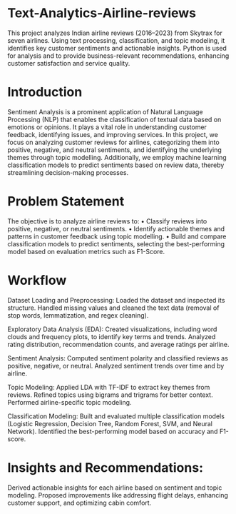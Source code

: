 # Text-Analytics-Airline-reviews
This project analyzes Indian airline reviews (2016–2023) from Skytrax for seven airlines. Using text processing, classification, and topic modeling, it identifies key customer sentiments and actionable insights. Python is used for analysis and to  provide business-relevant recommendations, enhancing customer satisfaction and service quality.
# Introduction
Sentiment Analysis is a prominent application of Natural Language Processing (NLP) that enables the classification of textual data based on emotions or opinions. It plays a vital role in understanding customer feedback, identifying issues, and improving services. In this project, we focus on analyzing customer reviews for airlines, categorizing them into positive, negative, and neutral sentiments, and identifying the underlying themes through topic modelling.
Additionally, we employ machine learning classification models to predict sentiments based on review data, thereby streamlining decision-making processes.
# Problem Statement
The objective is to analyze airline reviews to:
•	Classify reviews into positive, negative, or neutral sentiments.
•	Identify actionable themes and patterns in customer feedback using topic modelling.
•	Build and compare classification models to predict sentiments, selecting the best-performing model based on evaluation metrics such as F1-Score.

# Workflow

Dataset Loading and Preprocessing:
Loaded the dataset and inspected its structure.
Handled missing values and cleaned the text data (removal of stop words, lemmatization, and regex cleaning).

Exploratory Data Analysis (EDA):
Created visualizations, including word clouds and frequency plots, to identify key terms and trends.
Analyzed rating distribution, recommendation counts, and average ratings per airline.

Sentiment Analysis:
Computed sentiment polarity and classified reviews as positive, negative, or neutral.
Analyzed sentiment trends over time and by airline.

Topic Modeling:
Applied LDA with TF-IDF to extract key themes from reviews.
Refined topics using bigrams and trigrams for better context.
Performed airline-specific topic modeling.

Classification Modeling:
Built and evaluated multiple classification models (Logistic Regression, Decision Tree, Random Forest, SVM, and Neural Network).
Identified the best-performing model based on accuracy and F1-score.

# Insights and Recommendations:
Derived actionable insights for each airline based on sentiment and topic modeling.
Proposed improvements like addressing flight delays, enhancing customer support, and optimizing cabin comfort.
